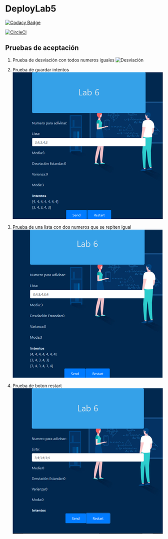 # DeployLab5

[![Codacy Badge](https://app.codacy.com/project/badge/Grade/ce9e2cf9fef64710937ee82602834f1f)](https://www.codacy.com/manual/SoyTiyi/DeployLab5?utm_source=github.com&amp;utm_medium=referral&amp;utm_content=SoyTiyi/DeployLab5&amp;utm_campaign=Badge_Grade)

[![CircleCI](https://circleci.com/gh/SoyTiyi/DeployLab5.svg?style=svg)](https://circleci.com/gh/SoyTiyi/DeployLab5)

## Pruebas de aceptación 

1. Prueba de desviación con todos numeros iguales
    ![Desviación](./image/pruebaDesviación.png)

2. Prueba de guardar intentos
    ![Intentos](./image/intentos.png)

3. Prueba de una lista con dos numeros que se repiten igual
    ![dos modas](./image/dosModas.png)

4. Prueba de boton restart
    ![restart](./image/restart.png)